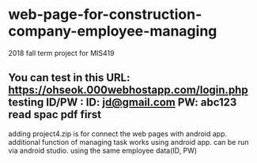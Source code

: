 # web-page-for-construction-company-employee-managing
2018 fall term project for MIS419

You can test in this URL: https://ohseok.000webhostapp.com/login.php
  testing ID/PW  : ID: jd@gmail.com 
                   PW: abc123
read spac pdf first
---------------------------------------------------
adding project4.zip
is for connect the web pages with android app. additional function of managing task works using android app.
can be run via android studio.
using the same employee data(ID, PW)
